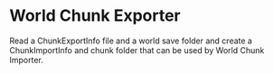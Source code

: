 # World Chunk Exporter

Read a ChunkExportInfo file and a world save folder and create a ChunkImportInfo and chunk folder that can be used by World Chunk Importer. 